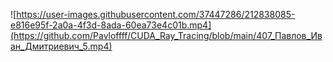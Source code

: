 ![https://user-images.githubusercontent.com/37447286/212838085-e816e95f-2a0a-4f3d-8ada-60ea73e4c01b.mp4](https://github.com/Pavloffff/CUDA_Ray_Tracing/blob/main/407_Павлов_Иван_Дмитриевич_5.mp4)
